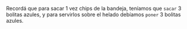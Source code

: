 Recordá que para sacar 1 vez chips de la bandeja, teníamos que `sacar` 3 bolitas azules, y para servirlos sobre el helado debíamos `poner` 3 bolitas azules.
